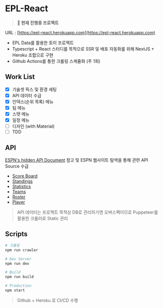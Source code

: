 # EPL-React

> **🚧 현재 진행중 프로젝트**

URL : [https://epl-react.herokuapp.com](https://epl-react.herokuapp.com)

* EPL Data를 활용한 토이 프로젝트
* Typescript + React 스터디를 목적으로 SSR 및 배포 자동화를 위해 NextJS + Heroku 조합으로 구현
* Github Actions를 통한 크롤링 스케쥴화 (주 1회)

## Work List
- [x] 기술셋 픽스 및 환경 세팅
- [x] API 데이터 수급
- [x] 인덱스(순위 목록) 메뉴
- [x] 팀 메뉴
- [x] 스탯 메뉴
- [x] 일정 메뉴
- [ ] 디자인 (with Material)
- [ ] TDD

## API
[ESPN's hidden API Document](https://gist.github.com/akeaswaran/b48b02f1c94f873c6655e7129910fc3b) 참고 및 ESPN 웹사이트 탐색을 통해 관련 API Source 수급
* [Score Board](http://site.api.espn.com/apis/site/v2/sports/soccer/eng.1/scoreboard?calendar=blacklist&dates=yyyymmdd)
* [Standings](http://site.api.espn.com/apis/v2/sports/soccer/eng.1/standings)
* [Statistics](http://site.api.espn.com/apis/site/v2/sports/soccer/eng.1/statistics)
* [Teams](http://site.api.espn.com/apis/site/v2/sports/soccer/eng.1/teams/349)
* [Roster](http://site.api.espn.com/apis/site/v2/sports/soccer/eng.1/teams/349/roster)
* [Player](http://www.espnfc.com/player/169532?xhr=1)

> API 데이터는 프로젝트 목적상 DB로 관리하기엔 오버스펙이므로 Puppeteer를 활용한 크롤러로 Static 관리

## Scripts
```bash
# 크롤링
npm run crawler

# Dev Server
npm run dev

# Build
npm run build

# Production
npm start
```
> Github + Heroku 로 CI/CD 수행
